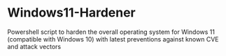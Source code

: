 # Windows11-Hardener
Powershell script to harden the overall operating system for Windows 11 (compatible with Windows 10) with latest preventions against known CVE and attack vectors
